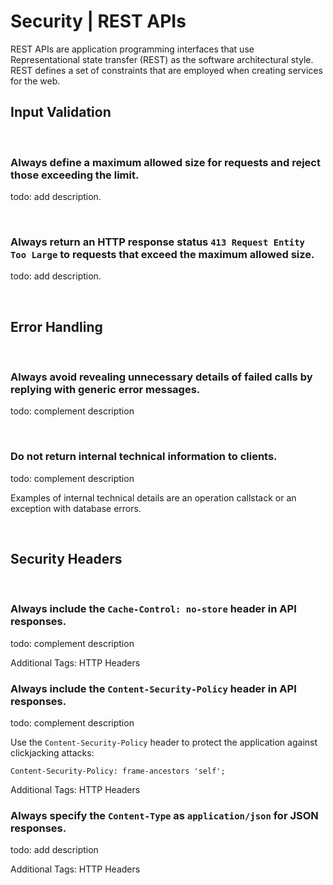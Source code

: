# Security | REST APIs

REST APIs are application programming interfaces that use Representational state transfer (REST) as the software architectural style. REST defines a set of constraints that are
employed when creating services for the web.
<br>


## Input Validation
<br>


### Always define a maximum allowed size for requests and reject those exceeding the limit.

todo: add description.

<br>


### Always return an HTTP response status `413 Request Entity Too Large` to requests that exceed the maximum allowed size.

todo: add description.

<br>


## Error Handling
<br>


### Always avoid revealing unnecessary details of failed calls by replying with generic error messages.

todo: complement description

<br>


### Do not return internal technical information to clients.

todo: complement description

Examples of internal technical details are an operation callstack or an exception with database errors.

<br>


## Security Headers
<br>

### Always include the `Cache-Control: no-store` header in API responses.

todo: complement description

Additional Tags: HTTP Headers
<br>


### Always include the `Content-Security-Policy` header in API responses.

todo: complement description

Use the `Content-Security-Policy` header to protect the application against clickjacking attacks:

```
Content-Security-Policy: frame-ancestors 'self';
```

Additional Tags: HTTP Headers
<br>


### Always specify the `Content-Type` as `application/json` for JSON responses.

todo: add description

Additional Tags: HTTP Headers
<br>


